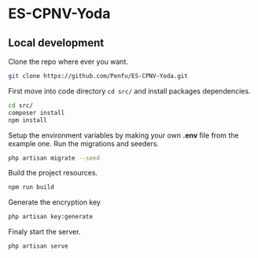 # ES-CPNV-Yoda

## Local development

Clone the repo where ever you want.

```bash
git clone https://github.com/Penfu/ES-CPNV-Yoda.git
```

First move into code directory `cd src/` and install packages dependencies.

```bash
cd src/
composer install
npm install
```

Setup the environment variables by making your own __.env__ file from the example one.
Run the migrations and seeders.

```bash
php artisan migrate --seed
```

Build the project resources.

```bash
npm run build
```

Generate the encryption key

```bash
php artisan key:generate
```

Finaly start the server.

```bash
php artisan serve
```

